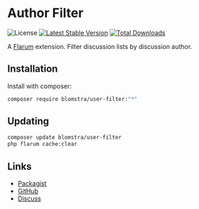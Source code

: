 # Author Filter

![License](https://img.shields.io/badge/license-MIT-blue.svg) [![Latest Stable Version](https://img.shields.io/packagist/v/blomstra/user-filter.svg)](https://packagist.org/packages/blomstra/user-filter) [![Total Downloads](https://img.shields.io/packagist/dt/blomstra/user-filter.svg)](https://packagist.org/packages/blomstra/user-filter)

A [Flarum](http://flarum.org) extension. Filter discussion lists by discussion author.

## Installation

Install with composer:

```sh
composer require blomstra/user-filter:"*"
```

## Updating

```sh
composer update blomstra/user-filter
php flarum cache:clear
```

## Links

- [Packagist](https://packagist.org/packages/blomstra/user-filter)
- [GitHub](https://github.com/blomstra/flarum-ext-user-filter)
- [Discuss](https://discuss.flarum.org/d/30153)
